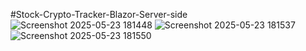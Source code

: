 #Stock-Crypto-Tracker-Blazor-Server-side
![Screenshot 2025-05-23 181448](https://github.com/user-attachments/assets/0383c85b-c48e-4615-b595-325a9f6629da)
![Screenshot 2025-05-23 181537](https://github.com/user-attachments/assets/f9f359f1-d82e-4d54-9ac9-4aaa5c6f8339)
![Screenshot 2025-05-23 181550](https://github.com/user-attachments/assets/c4213e19-801c-44a7-bdc6-ffadac155a19)
